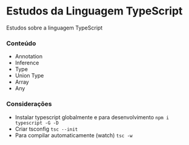 # Estudos da Linguagem TypeScript

Estudos sobre a linguagem TypeScript

### Conteúdo

- Annotation
- Inference
- Type
- Union Type
- Array
- Any

### Considerações

- Instalar typescript globalmente e para desenvolvimento
  `npm i typescript -G -D`
- Criar tsconfig
  `tsc --init`
- Para compilar automaticamente (watch)
  `tsc -w`
